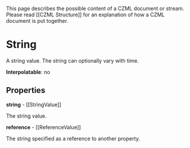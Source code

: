 This page describes the possible content of a CZML document or stream.  Please read [[CZML Structure]] for an explanation of how a CZML document is put together.

# String

A string value.  The string can optionally vary with time.

**Interpolatable**: no

## Properties

**string** - [[StringValue]]

The string value.


**reference** - [[ReferenceValue]]

The string specified as a reference to another property.


